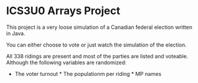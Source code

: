 # ICS3U0 Arrays Project

This project is a very loose simulation of a Canadian federal election written in Java.

You can either choose to vote or just watch the simulation of the election.

All 338 ridings are present and most of the parties are listed and voteable.
Although the following variables are randomized:
* The voter turnout
* The populationm per riding
* MP names